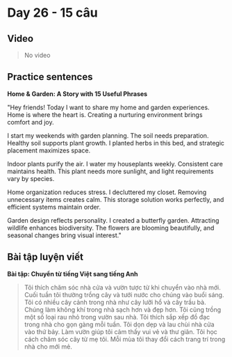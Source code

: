 # Day 26 - 15 câu

## Video
> No video

## Practice sentences

**Home & Garden: A Story with 15 Useful Phrases**

"Hey friends! Today I want to share my home and garden experiences. Home is where the heart is. Creating a nurturing environment brings comfort and joy.

I start my weekends with garden planning. The soil needs preparation. Healthy soil supports plant growth. I planted herbs in this bed, and strategic placement maximizes space.

Indoor plants purify the air. I water my houseplants weekly. Consistent care maintains health. This plant needs more sunlight, and light requirements vary by species.

Home organization reduces stress. I decluttered my closet. Removing unnecessary items creates calm. This storage solution works perfectly, and efficient systems maintain order.

Garden design reflects personality. I created a butterfly garden. Attracting wildlife enhances biodiversity. The flowers are blooming beautifully, and seasonal changes bring visual interest."

## Bài tập luyện viết

**Bài tập: Chuyển từ tiếng Việt sang tiếng Anh**

> Tôi thích chăm sóc nhà cửa và vườn tược từ khi chuyển vào nhà mới. Cuối tuần tôi thường trồng cây và tưới nước cho chúng vào buổi sáng. Tôi có nhiều cây cảnh trong nhà như cây lưỡi hổ và cây trầu bà. Chúng làm không khí trong nhà sạch hơn và đẹp hơn. Tôi cũng trồng một số loại rau nhỏ trong vườn sau nhà. Tôi thích sắp xếp đồ đạc trong nhà cho gọn gàng mỗi tuần. Tôi dọn dẹp và lau chùi nhà cửa vào thứ bảy. Làm vườn giúp tôi cảm thấy vui vẻ và thư giãn. Tôi học cách chăm sóc cây từ mẹ tôi. Mỗi mùa tôi thay đổi cách trang trí trong nhà cho mới mẻ.